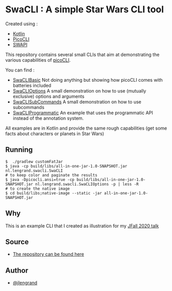 # SwaCLI : A simple Star Wars CLI tool 

Created using :

* [Kotlin](https://kotlinlang.org/)
* [PicoCLI](https://picocli.info/)
* [SWAPI](https://swapi.dev/documentation)

This repository contains several small CLIs that aim at demonstrating the various capabilities of [picoCLI](https://picocli.info/).

You can find : 

* [SwaCLIBasic](src/main/kotlin/nl/lengrand/swacli/SwaCLIBasic.kt) Not doing anything but showing how picoCLI comes with batteries included
* [SwaCLIOptions](src/main/kotlin/nl/lengrand/swacli/SwaCLIOptions.kt) A small demonstration on how to use (mutually exclusive) options and arguments
* [SwaCLISubCommands](src/main/kotlin/nl/lengrand/swacli/SwaCLISubCommands.kt) A small demonstration on how to use subcommands 
* [SwaCLIProgrammatic](src/main/kotlin/nl/lengrand/swacli/SwaCLIProgrammatic.kt) An example that uses the programmatic API instead of the annotation system.

All examples are in Kotlin and provide the same rough capabilities (get some facts about characters or planets in Star Wars)

## Running

```
$  ./gradlew customFatJar
$ java -cp build/libs/all-in-one-jar-1.0-SNAPSHOT.jar nl.lengrand.swacli.SwaCLI
# to keep color and paginate the results
$ java -Dpicocli.ansi=true -cp build/libs/all-in-one-jar-1.0-SNAPSHOT.jar nl.lengrand.swacli.SwaCLIOptions -p | less -R 
# to create the native image
$ cd build/libs;native-image --static -jar all-in-one-jar-1.0-SNAPSHOT.jar
```

##  Why

This is an example CLI that I created as illustration for my [JFall 2020 talk](https://jfall.nl/sessions/an-introduction-to-creating-cli-applications-using-picocli/)

## Source

* [The repository can be found here](https://github.com/jlengrand/swacli)

## Author 

* [@jlengrand](https://twitter.com/jlengrand)
